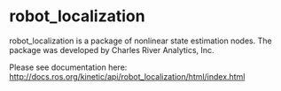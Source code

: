 robot_localization
==================

robot_localization is a package of nonlinear state estimation nodes. The package was developed by Charles River Analytics, Inc.

Please see documentation here: http://docs.ros.org/kinetic/api/robot_localization/html/index.html
